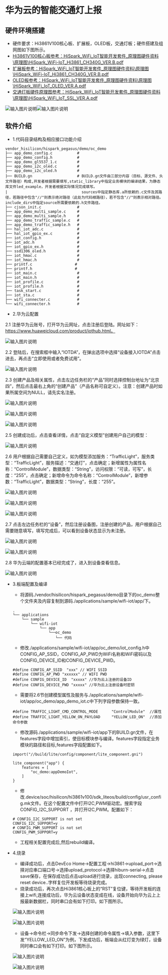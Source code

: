 # 华为云的智能交通灯上报<a name="ZH-CN_TOPIC_0000001130176841"></a>
## 硬件环境搭建
-    硬件要求：Hi3861V100核心板、扩展板，OLED板，交通灯板；硬件搭建及组网图如下图所示。
-    [Hi3861V100核心板参考：HiSpark_WiFi_IoT智能开发套件_原理图硬件资料\原理图\HiSpark_WiFi-IoT_Hi3861_CH340G_VER.B.pdf](http://gitee.com/hihope_iot/embedded-race-hisilicon-track-2022/blob/master/%E7%A1%AC%E4%BB%B6%E8%B5%84%E6%96%99/HiSpark_WiFi_IoT%E6%99%BA%E8%83%BD%E5%AE%B6%E5%B1%85%E5%BC%80%E5%8F%91%E5%A5%97%E4%BB%B6_%E5%8E%9F%E7%90%86%E5%9B%BE.rar)
-    [扩展板参考：HiSpark_WiFi_IoT智能开发套件_原理图硬件资料\原理图\HiSpark_WiFi-IoT_Hi3861_CH340G_VER.B.pdf](http://gitee.com/hihope_iot/embedded-race-hisilicon-track-2022/blob/master/%E7%A1%AC%E4%BB%B6%E8%B5%84%E6%96%99/HiSpark_WiFi_IoT%E6%99%BA%E8%83%BD%E5%AE%B6%E5%B1%85%E5%BC%80%E5%8F%91%E5%A5%97%E4%BB%B6_%E5%8E%9F%E7%90%86%E5%9B%BE.rar)
-    [OLED板参考：HiSpark_WiFi_IoT智能开发套件_原理图硬件资料\原理图\HiSpark_WiFi_IoT_OLED_VER.A.pdf](http://gitee.com/hihope_iot/embedded-race-hisilicon-track-2022/blob/master/%E7%A1%AC%E4%BB%B6%E8%B5%84%E6%96%99/HiSpark_WiFi_IoT%E6%99%BA%E8%83%BD%E5%AE%B6%E5%B1%85%E5%BC%80%E5%8F%91%E5%A5%97%E4%BB%B6_%E5%8E%9F%E7%90%86%E5%9B%BE.rar)
-    [交通灯板硬件原理图参考：HiSpark_WiFi_IoT智能开发套件_原理图硬件资料\原理图\HiSpark_WiFi_IoT_SSL_VER.A.pdf](http://gitee.com/hihope_iot/embedded-race-hisilicon-track-2022/blob/master/%E7%A1%AC%E4%BB%B6%E8%B5%84%E6%96%99/HiSpark_WiFi_IoT%E6%99%BA%E8%83%BD%E5%AE%B6%E5%B1%85%E5%BC%80%E5%8F%91%E5%A5%97%E4%BB%B6_%E5%8E%9F%E7%90%86%E5%9B%BE.rar)


![输入图片说明](../doc/figures/oc_demo/088oc.png)![输入图片说明](../doc/figures/oc_demo/089oc.png)

## 软件介绍

-   1.代码目录结构及相应接口功能介绍
```
vendor_hisilicon/hispark_pegasus/demo/oc_demo
├── app_demo_config.c           #
├── app_demo_config.h           #
├── app_demo_gl5537_1.c         # 
├── app_demo_i2c_oled.c         # 
├── app_demo_i2c_oled.h         # 
├── BUILD.gn                    # BUILD.gn文件由三部分内容（目标、源文件、头文件路径）构成,开发者根据需要填写,static_library中指定业务模块的编译结果，为静态库文件led_example，开发者根据实际情况完成填写。
|                                 sources中指定静态库.a所依赖的.c文件及其路径，若路径中包含"//"则表示绝对路径（此处为代码根路径），若不包含"//"则表示相对路径。include_dirs中指定source所需要依赖的.h文件路径。
├── cjson_init.c                # 
├── app_demo_multi_sample.c     # 
├── app_demo_multi_sample.h     # 
├── app_demo_traffic_sample.c   # 
├── app_demo_traffic_sample.h   # 
├── hal_iot_adc.c               # 
├── hal_iot_gpio_ex.c           # 
├── iot_config.h                # 
├── iot_adc.h                   # 
├── iot_gpio_ex.h               # 
├── ssd1306_oled.h              # 
├── iot_hmac.c                  # 
├── iot_hmac.h                  # 
├── printf.c                   # 
├── printf.h                   # 
├── iot_main.c                  # 
├── iot_main.h                  # 
├── iot_profile.c               # 
├── iot_profile.h               # 
├── task_start.c                # 
├── iot_sta.c                   # 
├── wifi_connecter.c            # 
└── wifi_connecter.h            # 
```

-   2.华为云配置

2.1 注册华为云账号，打开华为云网址，点击注册后登陆。网址如下：https://www.huaweicloud.com/product/iothub.html。

![输入图片说明](../doc/figures/oc_demo/090oc.png)

2.2 登陆后，在搜索框中输入“IOTDA”，在弹出选项中选择“设备接入IOTDA”点击进去，再点击“立即使用或者免费试用”。

![输入图片说明](../doc/figures/oc_demo/091oc.png)

2.3 创建产品及相关属性，点击左边任务栏的“产品”同时选择控制台地址为“北京四”，然后点击最右上角的“创建产品”（产品名称可自定义）。注意：创建产品时如果所属空间为NULL，请先实名注册。

![输入图片说明](../doc/figures/oc_demo/092oc.png)

![输入图片说明](../doc/figures/oc_demo/093oc.png)

![输入图片说明](../doc/figures/oc_demo/094oc.png)

2.5 创建成功后，点击查看详情，点击“自定义模型”创建用户自己的模型：

![输入图片说明](../doc/figures/oc_demo/095oc.png)

2.6 用户根据自己需要自己定义，如为模型添加服务：“TrafficLight”，服务类型：“TrafficLight”，服务描述：“交通灯”，点击确定；新增属性为属性名称：“ControlModule”，数据类型：“String”，访问权限：“可读，可写”，长度：“255”，点击确定；新增命令为命令名称：“ControlModule”，新增参数：“TrafficLight”，数据类型：“String”，长度：“255”。

![输入图片说明](../doc/figures/oc_demo/096oc.png)

![输入图片说明](../doc/figures/oc_demo/097oc.png)

![输入图片说明](../doc/figures/oc_demo/098oc.png)

2.7 点击左边任务栏的“设备”，然后注册设备图，注册创建的产品，用户根据自己需要随意填写，填写完成后，可以看到设备状态显示为未注册。

![输入图片说明](../doc/figures/oc_demo/099oc.png)

![输入图片说明](../doc/figures/oc_demo/100oc.png)

2.8 华为云端的配置基本已经完成了，进入到设备查看信息。

![输入图片说明](../doc/figures/oc_demo/101oc.png)

-   3.板端配置及编译
    -    将源码./vendor/hisilicon/hispark_pegasus/demo目录下的oc_demo整个文件夹及内容复制到源码./applications/sample/wifi-iot/app/下。
    ```
    .
    └── applications
        └── sample
            └── wifi-iot
                └── app
                    └──oc_demo
                       └── 代码   
    ```

    -    修改./applications/sample/wifi-iot/app/oc_demo/iot_config.h中CONFIG_AP_SSID，CONFIG_AP_PWD为WiFi名称和WiFi密码以及CONFIG_DEVICE_ID和CONFIG_DEVICE_PWD。
    ```
    #define CONFIG_AP_SSID  "xxx" // WIFI SSID
    #define CONFIG_AP_PWD "xxxxxx" // WIFI PWD
    #define CONFIG_DEVICE_ID  "xxxxx" //华为云上注册的设备ID
    #define CONFIG_DEVICE_PWD "xxxxx" //华为云上注册设备时密钥
    ```

    -    需要将2.6节创建模型属性及服务与./applications/sample/wifi-iot/app/oc_demo/app_demo_iot.c中下列字段参数保持一致。
    ```
    #define TRAFFIC_LIGHT_CMD_CONTROL_MODE      "ControlModule"  //属性
    #define TRAFFIC_LIGHT_YELLOW_ON_PAYLOAD     "YELLOW_LED_ON"  //添加命令参数
    ```
    -    修改源码./applications/sample/wifi-iot/app下的BUILD.gn文件，在features字段中增加索引，使目标模块参与编译。features字段指定业务模块的路径和目标,features字段配置如下。
    ```
    import("//build/lite/config/component/lite_component.gni")
    
    lite_component("app") {
        features = [
            "oc_demo:appDemoIot",
        ]
    }
    ```

    -    修改.device/soc/hisilicon/hi3861v100/sdk_liteos/build/config/usr_config.mk文件。在这个配置文件中打开I2C,PWM驱动宏。搜索字段CONFIG_I2C_SUPPORT ，并打开I2C,PWM。配置如下：
    ```
    # CONFIG_I2C_SUPPORT is not set
    CONFIG_I2C_SUPPORT=y
    # CONFIG_PWM_SUPPORT is not set
    CONFIG_PWM_SUPPORT=y
    ```

    -    工程相关配置完成后,然后rebuild编译。
-   4.烧录
    -    编译成功后，点击DevEco Home->配置工程->hi3861->upload_port->选择对应串口端口号->选择upload_protocol->选择hiburn-serial->点击save保存，在保存成功后点击upload进行烧录，出现connecting, please reset device..字样复位开发板等待烧录完成。
    -    烧录成功后，再次点击Hi3861核心板上的“RST”复位键，等待开发板的连接上wifi,连接成功后，华为云设备状态变成在线，设备开始向华为云上上报最新数据栏，同时串口会有如下打印。如下图所示。

    ![输入图片说明](../doc/figures/oc_demo/102oc.png)

    ![输入图片说明](../doc/figures/oc_demo/103oc.png)

    -   设备->命令栏->同步命令下发->选择创建的命令属性->填入参数，这里下发“YELLOW_LED_ON”为例，下发成功后，板端会从红灯变为绿灯，设备同时串口会有如下打印。如下图所示。

    ![输入图片说明](../doc/figures/oc_demo/104oc.png)

    ![输入图片说明](../doc/figures/oc_demo/105oc.png)
